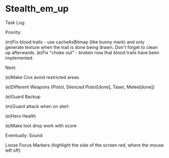 Stealth_em_up
=============

Task Log:


  Priority:

(m)Fix blood trails - use cacheAsBitmap (like bunny mark) and only generate texture when the trail is done being drawn.  Don't forget to clean up afterwards.
(e)Fix "choke out" - broken now that blood trails have been implemented.


  Next:
  
(e)Make Civs avoid restricted areas.

(e)Different Weapons (Pistol, Silenced Pistol[done], Taser, Melee[done])

(e)Guard Backup

(m)Guard attack when on alert

(e)Hero Health

(e)Make loot drop work with score
  
  
  Eventually:
Sound

Loose Focus Markers (highlight the side of the screen red, where the mouse left off)

